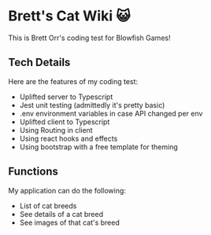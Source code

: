 # Brett's Cat Wiki :smiley_cat:

This is Brett Orr's coding test for Blowfish Games!

## Tech Details

Here are the features of my coding test:

-   Uplifted server to Typescript
-   Jest unit testing (admittedly it's pretty basic)
-   .env environment variables in case API changed per env
-   Uplifted client to Typescript
-   Using Routing in client
-   Using react hooks and effects
-   Using bootstrap with a free template for theming

## Functions

My application can do the following:

-   List of cat breeds
-   See details of a cat breed
-   See images of that cat's breed
